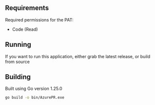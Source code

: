 ## Requirements
Required permissions for the PAT:
- Code (Read)

## Running
If you want to run this application, either grab the latest release, or build from source

## Building
Built using Go version 1.25.0
```sh
go build -o bin/AzurePR.exe
```
